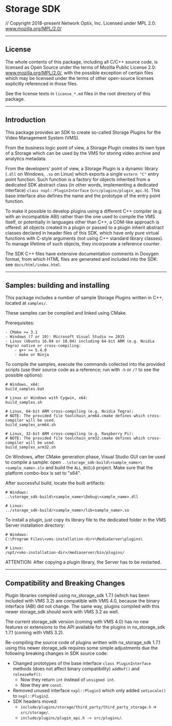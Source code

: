 # Storage SDK

// Copyright 2018-present Network Optix, Inc. Licensed under MPL 2.0: www.mozilla.org/MPL/2.0/

---------------------------------------------------------------------------------------------------
## License

The whole contents of this package, including all C/C++ source code, is licensed as Open Source
under the terms of Mozilla Public License 2.0: www.mozilla.org/MPL/2.0/, with the possible
exception of certain files which may be licensed under the terms of other open-source licenses
explicitly referenced in those files.

See the license texts in `license_*.md` files in the root directory of this package.

---------------------------------------------------------------------------------------------------
## Introduction

This package provides an SDK to create so-called Storage Plugins for the Video Management System
(VMS).

From the business logic point of view, a Storage Plugin creates its own type of a Storage which can
be used by the VMS for storing video archive and analytics metadata.

From the developers' point of view, a Storage Plugin is a dynamic library (`.dll` on Windows,
`.so` on Linux) which exports a single `extern "C"` entry point function. Such function is a
factory for objects inherited from a dedicated SDK abstract class (in other words, implementing a
dedicated interface) `class nxpl::PluginInterface` (`src/plugins/plugin_api.h`). This base
interface also defines the name and the prototype of the entry point function.

To make it possible to develop plugins using a different C++ compiler (e.g. with an incompatible
ABI) rather than the one used to compile the VMS itself, or potentially in languages other than
C++, a COM-like approach is offered: all objects created in a plugin or passed to a plugin inherit
abstract classes declared in header files of this SDK, which have only pure virtual functions with
C-style arguments (not using C++ standard library classes). To manage lifetime of such objects,
they incorporate a reference counter.

The SDK C++ files have extensive documentation comments in Doxygen format, from which HTML files
are generated and included into the SDK: see `docs/html/index.html`.

---------------------------------------------------------------------------------------------------
## Samples: building and installing

This package includes a number of sample Storage Plugins written in C++, located at `samples/`.

These samples can be compiled and linked using CMake.

Prerequisites:
```
- CMake >= 3.1
- Windows (7 or 10): Microsoft Visual Studio >= 2015
- Linux (Ubuntu 16.04 or 18.04) including 64-bit ARM (e.g. Nvidia Tegra) native or cross-compiling:
    - g++ >= 5.4.0
    - make or Ninja
```

To compile the samples, execute the commands collected into the provided scripts (use their source
code as a reference; run with `-h` or `/?` to see the possible options):
```
# Windows, x64:
build_samples.bat

# Linux or Windows with Cygwin, x64:
build_samples.sh

# Linux, 64-bit ARM cross-compiling (e.g. Nvidia Tegra):
# NOTE: The provided file toolchain_arm64.cmake defines which cross-compiler will be used.
build_samples_arm64.sh

# Linux, 32-bit ARM cross-compiling (e.g. Raspberry Pi):
# NOTE: The provided file toolchain_arm32.cmake defines which cross-compiler will be used.
build_samples_arm32.sh
```

On Windows, after CMake generation phase, Visual Studio GUI can be used to compile a sample:
open `..\storage_sdk-build\<sample_name>\<sample_name>.sln` and build the `ALL_BUILD` project. Make
sure that the platform combo-box is set to "x64".

After successful build, locate the built artifacts:
```
# Windows:
..\storage_sdk-build\<sample_name>\Debug\<sample_name>.dll

# Linux:
../storage_sdk-build/<sample_name>/lib<sample_name>.so
```

To install a plugin, just copy its library file to the dedicated folder in the VMS Server
installation directory:
```
# Windows:
C:\Program Files\<vms-installation-dir>\MediaServer\plugins\

# Linux:
/opt/<vms-installation-dir>/mediaserver/bin/plugins/
```
ATTENTION: After copying a plugin library, the Server has to be restarted.

---------------------------------------------------------------------------------------------------
## Compatibility and Breaking Changes

Plugin libraries compiled using nx_storage_sdk 1.7.1 (which has been included with VMS 3.2) are
compatible with VMS 4.0, because the binary interface (ABI) did not change. The same way, plugins
compiled with this newer storage_sdk should work with VMS 3.2 as well.

The current storage_sdk version (coming with VMS 4.0) has no new features or extensions to the API
available for the plugins in nx_storage_sdk 1.7.1 (coming with VMS 3.2).

Re-compiling the source code of plugins written with nx_storage_sdk 1.7.1 using this newer
storage_sdk requires some simple adjustments due the following breaking changes in SDK source
code:

- Changed prototypes of the base interface `class PluginInterface` methods (does not affect binary
    compatibility) `addRef()` and `releaseRef()`:
    - Now they return `int` instead of `unsigned int`.
    - Now they are `const`.
- Removed unused interface `nxpl::Plugin3` which only added `setLocale()` to `nxpl::Plugin2`.
- SDK headers moved:
    - `include/plugins/storage/third_party/third_party_storage.h` -> `src/storage/`.
    - `include/plugins/plugin_api.h -> src/plugins/`.
